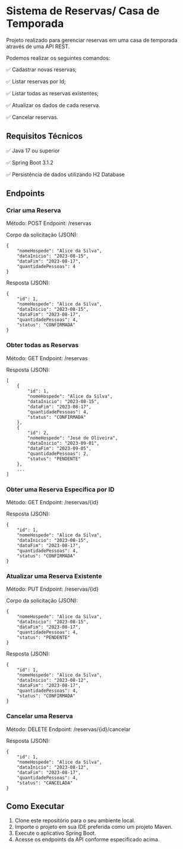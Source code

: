 # Sistema de Reservas/ Casa de Temporada

Projeto realizado para gerenciar reservas em uma casa de temporada através de uma API REST.
 
Podemos realizar os seguintes comandos:

✅ Cadastrar novas reservas;

✅ Listar reservas por Id;

✅️ Listar todas as reservas existentes;

✅️ Atualizar os dados de cada reserva.

✅ Cancelar reservas.


## Requisitos Técnicos

✅ Java 17 ou superior

✅ Spring Boot 3.1.2

✅ Persistência de dados utilizando H2 Database


## Endpoints

### Criar uma Reserva

Método: POST Endpoint: /reservas

Corpo da solicitação (JSON):

```
{
    "nomeHospede": "Alice da Silva",
    "dataInicio": "2023-08-15",
    "dataFim": "2023-08-17",
    "quantidadePessoas": 4
}
```

Resposta (JSON):

```
{
    "id": 1,
    "nomeHospede": "Alice da Silva",
    "dataInicio": "2023-08-15",
    "dataFim": "2023-08-17",
    "quantidadePessoas": 4,
    "status": "CONFIRMADA"
}
```

### Obter todas as Reservas

Método: GET Endpoint: /reservas

Resposta (JSON):

```
[
    {
        "id": 1,
        "nomeHospede": "Alice da Silva",
        "dataInicio": "2023-08-15",
        "dataFim": "2023-08-17",
        "quantidadePessoas": 4,
        "status": "CONFIRMADA"
    },
    {
        "id": 2,
        "nomeHospede": "José de Oliveira",
        "dataInicio": "2023-09-01",
        "dataFim": "2023-09-05",
        "quantidadePessoas": 2,
        "status": "PENDENTE"
    },
    ...
]
```

### Obter uma Reserva Específica por ID

Método: GET Endpoint: /reservas/{id}

Resposta (JSON):

```
{
    "id": 1,
    "nomeHospede": "Alice da Silva",
    "dataInicio": "2023-08-15",
    "dataFim": "2023-08-17",
    "quantidadePessoas": 4,
    "status": "CONFIRMADA"
}
```

### Atualizar uma Reserva Existente

Método: PUT Endpoint: /reservas/{id}

Corpo da solicitação (JSON):

```
{
    "nomeHospede": "Alice da Silva",
    "dataInicio": "2023-08-15",
    "dataFim": "2023-08-17",
    "quantidadePessoas": 4,
    "status": "PENDENTE"
}
```

Resposta (JSON):

```
{
    "id": 1,
    "nomeHospede": "Alice da Silva",
    "dataInicio": "2023-08-12",
    "dataFim": "2023-08-17",
    "quantidadePessoas": 4,
    "status": "CONFIRMADA"
}
```

### Cancelar uma Reserva

Método: DELETE Endpoint: /reservas/{id}/cancelar

Resposta (JSON):

```
{
    "id": 1,
    "nomeHospede": "Alice da Silva",
    "dataInicio": "2023-08-12",
    "dataFim": "2023-08-17",
    "quantidadePessoas": 4,
    "status": "CANCELADA"
}
```

## Como Executar

1. Clone este repositório para o seu ambiente local.
2. Importe o projeto em sua IDE preferida como um projeto Maven.
3. Execute o aplicativo Spring Boot.
4. Acesse os endpoints da API conforme especificado acima.
